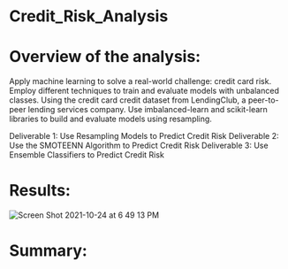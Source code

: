 # Credit_Risk_Analysis
# Overview of the analysis:
Apply machine learning to solve a real-world challenge: credit card risk. 
Employ different techniques to train and evaluate models with unbalanced classes. 
Using the credit card credit dataset from LendingClub, a peer-to-peer lending services company.
Use imbalanced-learn and scikit-learn libraries to build and evaluate models using resampling.

Deliverable 1: Use Resampling Models to Predict Credit Risk
Deliverable 2: Use the SMOTEENN Algorithm to Predict Credit Risk
Deliverable 3: Use Ensemble Classifiers to Predict Credit Risk



# Results:

![Screen Shot 2021-10-24 at 6 49 13 PM](https://user-images.githubusercontent.com/86200136/138616084-6531d01c-11a3-4a23-b920-4b40e9aec277.png)






# Summary:
